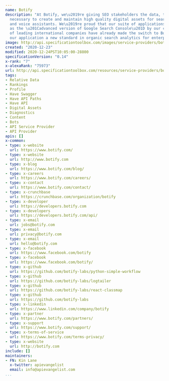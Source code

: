 ```yaml
---
name: Botify
description: "At Botify, we\u2019re giving SEO stakeholders the data, tools, and diagnostics
  necessary to create and maintain high quality digital assets for search engines
  and voice assistants. We\u2019re proud that our suite of applications is often referred
  as the \u201Cadvanced version of Google Search Console\u201D by our customers. Hundreds
  of leading international companies have already made the switch to Botify, making
  our application a new standard in organic search analytics for enterprise businesses."
image: http://api.specificationtoolbox.com/images/service-providers/botify.jpg
created: "2020-12-23"
modified: 2020-12-24PST10:05:00-28800
specificationVersion: "0.14"
x-rank: "7"
x-alexaRank: "75973"
url: http://api.specificationtoolbox.com/resources/service-providers/botify/
tags:
- Relative Data
- Rankings
- Profile
- Have Swagger
- Have API Paths
- Have API
- Digital Assets
- Diagnostics
- Content
- Bots
- API Service Provider
- API Provider
apis: []
x-common:
- type: x-website
  url: https://www.botify.com/
- type: x-website
  url: http://www.botify.com
- type: x-blog
  url: https://www.botify.com/blog/
- type: x-careers
  url: https://www.botify.com/careers/
- type: x-contact
  url: https://www.botify.com/contact/
- type: x-crunchbase
  url: https://crunchbase.com/organization/botify
- type: x-developer
  url: https://developers.botify.com
- type: x-developers
  url: https://developers.botify.com/api/
- type: x-email
  url: jobs@botify.com
- type: x-email
  url: privacy@botify.com
- type: x-email
  url: hello@botify.com
- type: x-facebook
  url: https://www.facebook.com/botify
- type: x-facebook
  url: https://www.facebook.com/botify/
- type: x-github
  url: https://github.com/botify-labs/python-simple-workflow
- type: x-github
  url: https://github.com/botify-labs/logtailer
- type: x-github
  url: https://github.com/botify-labs/react-classmap
- type: x-github
  url: https://github.com/botify-labs
- type: x-linkedin
  url: https://www.linkedin.com/company/botify
- type: x-partner
  url: https://www.botify.com/partners/
- type: x-support
  url: https://www.botify.com/support/
- type: x-terms-of-service
  url: https://www.botify.com/terms-privacy/
- type: x-website
  url: http://botify.com
include: []
maintainers:
- FN: Kin Lane
  x-twitter: apievangelist
  email: info@apievangelist.com
...
```

